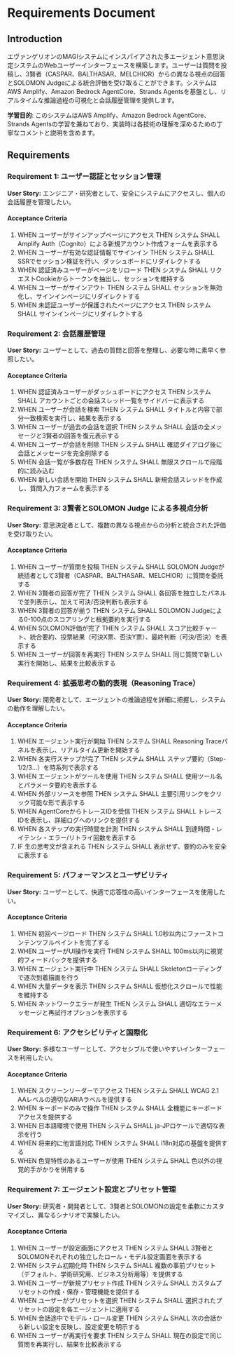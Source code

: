 # Requirements Document

## Introduction

エヴァンゲリオンのMAGIシステムにインスパイアされた多エージェント意思決定システムのWebユーザーインターフェースを構築します。ユーザーは質問を投稿し、3賢者（CASPAR、BALTHASAR、MELCHIOR）からの異なる視点の回答とSOLOMON Judgeによる統合評価を受け取ることができます。システムはAWS Amplify、Amazon Bedrock AgentCore、Strands Agentsを基盤とし、リアルタイムな推論過程の可視化と会話履歴管理を提供します。

**学習目的**: このシステムはAWS Amplify、Amazon Bedrock AgentCore、Strands Agentsの学習を兼ねており、実装時は各技術の理解を深めるための丁寧なコメントと説明を含めます。

## Requirements

### Requirement 1: ユーザー認証とセッション管理

**User Story:** エンジニア・研究者として、安全にシステムにアクセスし、個人の会話履歴を管理したい。

#### Acceptance Criteria

1. WHEN ユーザーがサインアップページにアクセス THEN システム SHALL Amplify Auth（Cognito）による新規アカウント作成フォームを表示する
2. WHEN ユーザーが有効な認証情報でサインイン THEN システム SHALL SSRでセッション検証を行い、ダッシュボードにリダイレクトする
3. WHEN 認証済みユーザーがページをリロード THEN システム SHALL リクエストCookieからトークンを抽出し、セッションを維持する
4. WHEN ユーザーがサインアウト THEN システム SHALL セッションを無効化し、サインインページにリダイレクトする
5. WHEN 未認証ユーザーが保護されたページにアクセス THEN システム SHALL サインインページにリダイレクトする

### Requirement 2: 会話履歴管理

**User Story:** ユーザーとして、過去の質問と回答を整理し、必要な時に素早く参照したい。

#### Acceptance Criteria

1. WHEN 認証済みユーザーがダッシュボードにアクセス THEN システム SHALL アカウントごとの会話スレッド一覧をサイドバーに表示する
2. WHEN ユーザーが会話を検索 THEN システム SHALL タイトルと内容で部分一致検索を実行し、結果を表示する
3. WHEN ユーザーが過去の会話を選択 THEN システム SHALL 会話の全メッセージと3賢者の回答を復元表示する
4. WHEN ユーザーが会話を削除 THEN システム SHALL 確認ダイアログ後に会話とメッセージを完全削除する
5. WHEN 会話一覧が多数存在 THEN システム SHALL 無限スクロールで段階的に読み込む
6. WHEN 新しい会話を開始 THEN システム SHALL 新規会話スレッドを作成し、質問入力フォームを表示する

### Requirement 3: 3賢者とSOLOMON Judge による多視点分析

**User Story:** 意思決定者として、複数の異なる視点からの分析と統合された評価を受け取りたい。

#### Acceptance Criteria

1. WHEN ユーザーが質問を投稿 THEN システム SHALL SOLOMON Judgeが統括者として3賢者（CASPAR、BALTHASAR、MELCHIOR）に質問を委託する
2. WHEN 3賢者の回答が完了 THEN システム SHALL 各回答を独立したパネルで並列表示し、加えて可決/否決判断も表示する
3. WHEN 3賢者の回答が揃う THEN システム SHALL SOLOMON Judgeによる0-100点のスコアリングと根拠要約を実行する
4. WHEN SOLOMON評価が完了 THEN システム SHALL スコア比較チャート、統合要約、投票結果（可決X票、否決Y票）、最終判断（可決/否決）を表示する
5. WHEN ユーザーが回答を再実行 THEN システム SHALL 同じ質問で新しい実行を開始し、結果を比較表示する

### Requirement 4: 拡張思考の動的表現（Reasoning Trace）

**User Story:** 開発者として、エージェントの推論過程を詳細に把握し、システムの動作を理解したい。

#### Acceptance Criteria

1. WHEN エージェント実行が開始 THEN システム SHALL Reasoning Traceパネルを表示し、リアルタイム更新を開始する
2. WHEN 各実行ステップが完了 THEN システム SHALL ステップ要約（Step-1/2/3...）を時系列で表示する
3. WHEN エージェントがツールを使用 THEN システム SHALL 使用ツール名とパラメータ要約を表示する
4. WHEN 外部リソースを参照 THEN システム SHALL 主要引用リンクをクリック可能な形で表示する
5. WHEN AgentCoreからトレースIDを受信 THEN システム SHALL トレースIDを表示し、詳細ログへのリンクを提供する
6. WHEN 各ステップの実行時間を計測 THEN システム SHALL 到達時間・レイテンシ・エラー/リトライ回数を表示する
7. IF 生の思考文が含まれる THEN システム SHALL 表示せず、要約のみを安全に表示する

### Requirement 5: パフォーマンスとユーザビリティ

**User Story:** ユーザーとして、快適で応答性の高いインターフェースを使用したい。

#### Acceptance Criteria

1. WHEN 初回ページロード THEN システム SHALL 1.0秒以内にファーストコンテンツフルペイントを完了する
2. WHEN ユーザーがUI操作を実行 THEN システム SHALL 100ms以内に視覚的フィードバックを提供する
3. WHEN エージェント実行中 THEN システム SHALL Skeletonローディングで逐次到着描画を行う
4. WHEN 大量データを表示 THEN システム SHALL 仮想化スクロールで性能を維持する
5. WHEN ネットワークエラーが発生 THEN システム SHALL 適切なエラーメッセージと再試行オプションを表示する

### Requirement 6: アクセシビリティと国際化

**User Story:** 多様なユーザーとして、アクセシブルで使いやすいインターフェースを利用したい。

#### Acceptance Criteria

1. WHEN スクリーンリーダーでアクセス THEN システム SHALL WCAG 2.1 AAレベルの適切なARIAラベルを提供する
2. WHEN キーボードのみで操作 THEN システム SHALL 全機能にキーボードアクセスを提供する
3. WHEN 日本語環境で使用 THEN システム SHALL ja-JPロケールで適切な表示を行う
4. WHEN 将来的に他言語対応 THEN システム SHALL i18n対応の基盤を提供する
5. WHEN 色覚特性のあるユーザーが使用 THEN システム SHALL 色以外の視覚的手がかりを併用する

### Requirement 7: エージェント設定とプリセット管理

**User Story:** 研究者・開発者として、3賢者とSOLOMONの設定を柔軟にカスタマイズし、異なるシナリオで実験したい。

#### Acceptance Criteria

1. WHEN ユーザーが設定画面にアクセス THEN システム SHALL 3賢者とSOLOMONそれぞれの独立したロール・モデル設定画面を表示する
2. WHEN システム初期化時 THEN システム SHALL 複数の事前プリセット（デフォルト、学術研究用、ビジネス分析用等）を提供する
3. WHEN ユーザーが新規プリセット作成 THEN システム SHALL カスタムプリセットの作成・保存・管理機能を提供する
4. WHEN ユーザーがプリセットを選択 THEN システム SHALL 選択されたプリセットの設定を各エージェントに適用する
5. WHEN 会話途中でモデル・ロール変更 THEN システム SHALL 次の会話から新しい設定を反映し、設定変更を明示する
6. WHEN ユーザーが再実行を要求 THEN システム SHALL 現在の設定で同じ質問を再実行し、結果を比較表示する

